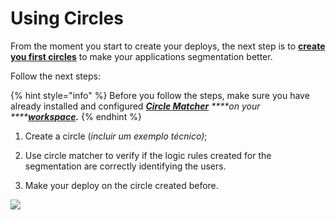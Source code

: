 # Using Circles

From the moment you start to create your deploys, the next step is to [**create you first circles**](https://docs.charlescd.io/referencia/circulos) to make your applications segmentation better. 

Follow the next steps: 

{% hint style="info" %}
Before you follow the steps, make sure you have already installed and configured [_**Circle Matcher**_](https://docs.charlescd.io/v/v0.2.1-en/reference/circle-matcher) _****on your ****_[_**workspace**_](https://docs.charlescd.io/v/v0.2.1-en/get-started/defining-a-workspace)_**.**_
{% endhint %}

1. Create a circle \(_incluir um exemplo técnico\)_;

2. Use circle matcher to verify if the logic rules created for the segmentation are correctly identifying the users.

3.  Make your deploy on the circle created before. 

![](../.gitbook/assets/usando-circulos.gif)


